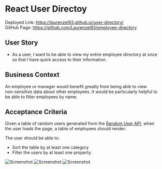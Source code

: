 # React User Directoy
Deployed Link:  https://laurenzel93.github.io/user-directory/<br>
GitHub Page: https://github.com/Laurenzel93/employee-directory <br>

## User Story
* As a user, I want to be able to view my entire employee directory at once so that I have quick access to their information.

## Business Context
An employee or manager would benefit greatly from being able to view non-sensitive data about other employees. It would be particularly helpful to be able to filter employees by name.

## Acceptance Criteria
Given a table of random users generated from the [Random User API](https://randomuser.me/), when the user loads the page, a table of employees should render. 

The user should be able to:
  * Sort the table by at least one category
  * Filter the users by at least one property.


![Screenshot](assets/user-directory1.png)
![Screenshot](assets/user-directory2.png)
![Screenshot](assets/user-directory3.png)